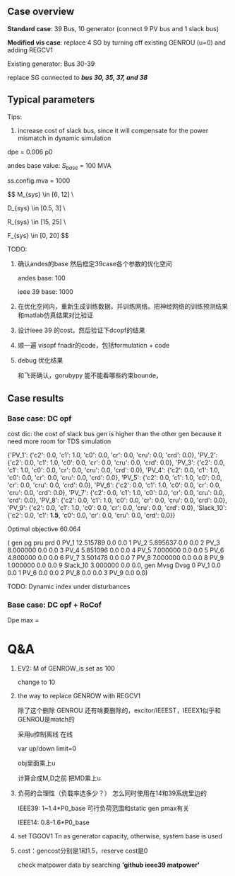 ## Case overview

**Standard case**: 39 Bus, 10 generator (connect 9 PV bus and 1 slack bus)

**Modified vis case**: replace 4 SG by turning off existing GENROU (u=0) and adding REGCV1

Existing generator: Bus 30-39

replace SG connected to ***bus 30, 35, 37, and 38***

## Typical parameters

Tips:

1. increase cost of slack bus, since it will compensate for the power mismatch in dynamic simulation

dpe = 0.006 p0

andes base value: $S_{base}$ = 100 MVA

ss.config.mva = 1000

$$
M_{sys} \in [6, 12] \\

D_{sys} \in [0.5, 3] \\

R_{sys} \in [15, 25] \\

F_{sys} \in [0, 20]
$$

TODO:

1. 确认andes的base 然后框定39case各个参数的优化空间

   andes base: 100

   ieee 39 base: 1000
2. 在优化空间内，重新生成训练数据，并训练网络。把神经网络的训练预测结果和matlab仿真结果对比验证
3. 设计ieee 39 的cost，然后验证下dcopf的结果
4. 顺一遍 visopf fnadir的code，包括formulation + code
5. debug 优化结果

   和飞哥确认，gorubypy 能不能看哪些约束bounde，

## Case results

### Base case: DC opf

cost dic: the cost of slack bus gen is higher than the other gen because it need more room for TDS simulation

{'PV_1': {'c2': 0.0, 'c1': 1.0, 'c0': 0.0, 'cr': 0.0, 'cru': 0.0, 'crd': 0.0},
 'PV_2': {'c2': 0.0, 'c1': 1.0, 'c0': 0.0, 'cr': 0.0, 'cru': 0.0, 'crd': 0.0},
 'PV_3': {'c2': 0.0, 'c1': 1.0, 'c0': 0.0, 'cr': 0.0, 'cru': 0.0, 'crd': 0.0},
 'PV_4': {'c2': 0.0, 'c1': 1.0, 'c0': 0.0, 'cr': 0.0, 'cru': 0.0, 'crd': 0.0},
 'PV_5': {'c2': 0.0, 'c1': 1.0, 'c0': 0.0, 'cr': 0.0, 'cru': 0.0, 'crd': 0.0},
 'PV_6': {'c2': 0.0, 'c1': 1.0, 'c0': 0.0, 'cr': 0.0, 'cru': 0.0, 'crd': 0.0},
 'PV_7': {'c2': 0.0, 'c1': 1.0, 'c0': 0.0, 'cr': 0.0, 'cru': 0.0, 'crd': 0.0},
 'PV_8': {'c2': 0.0, 'c1': 1.0, 'c0': 0.0, 'cr': 0.0, 'cru': 0.0, 'crd': 0.0},
 'PV_9': {'c2': 0.0, 'c1': 1.0, 'c0': 0.0, 'cr': 0.0, 'cru': 0.0, 'crd': 0.0},
 'Slack_10': {'c2': 0.0,
  'c1': **1.5**,
  'c0': 0.0,
  'cr': 0.0,
  'cru': 0.0,
  'crd': 0.0}}

Optimal objective  60.064

(        gen         pg  pru  prd
 0      PV_1  12.515789  0.0  0.0
 1      PV_2   5.895637  0.0  0.0
 2      PV_3   8.000000  0.0  0.0
 3      PV_4   5.851096  0.0  0.0
 4      PV_5   7.000000  0.0  0.0
 5      PV_6   4.800000  0.0  0.0
 6      PV_7   3.501478  0.0  0.0
 7      PV_8   7.000000  0.0  0.0
 8      PV_9   1.000000  0.0  0.0
 9  Slack_10   3.000000  0.0  0.0,
     gen  Mvsg  Dvsg
 0  PV_1   0.0   0.0
 1  PV_6   0.0   0.0
 2  PV_8   0.0   0.0
 3  PV_9   0.0   0.0)

TODO: Dynamic index under disturbances

### Base case: DC opf + RoCof

Dpe max = 




# Q&A

1. EV2: M of GENROW_is set as 100

   change to 10
2. the way to replace GENROW with REGCV1

   除了这个删除 GENROU 还有啥要删除的，excitor/IEEEST，IEEEX1似乎和GENROU是match的

   采用u控制离线 在线

   var up/down limit=0

   obj里面乘上u

   计算合成M,D之前 把MD乘上u
3. 负荷的合理性（负载率选多少？）    怎么同时使用在14和39系统里边的

   IEEE39: 1~1.4*P0_base   可行负荷范围和static gen pmax有关

   IEEE14: 0.8-1.6*P0_base
4. set TGGOV1 Tn as generator capacity, otherwise, system base is used
5. cost：gencost分别是1和1.5，reserve cost是0

   check matpower data by searching **'github ieee39 matpower'**
